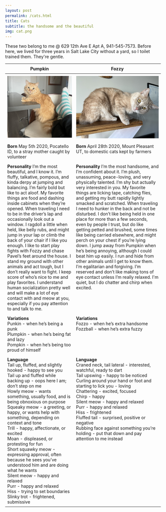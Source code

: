 ```yaml
---
layout: post
permalink: /cats.html
title: Cats
subtitle: the handsome and the beautiful
img: cat.png
---
```

<style>
td, th {
    /* border: 1px solid black; */
    padding: 0.5em;
    vertical-align: top;
}
td:nth-child(odd) { /* https://developer.mozilla.org/en-US/docs/Web/CSS/:nth-child */
    width: 44.17%;
}
</style>

These two belong to me @ 629 12th Ave E Apt A, 941-545-7573. Before here, we lived for three years in Salt Lake City without a yard, so I toilet trained them. They're gentle.

Pumpkin | Fozzy
--- | ---
<img src="/assets/pumpkin.jpg"/> | <img src="/assets/fozzy.jpg"/>
<b>Born</b> May 5th 2020, Pocatello ID, to a stray mother caught by volunteer | <b>Born</b> April 28th 2020, Mount Pleasant UT, to domestic cats kept by farmers
<b>Personality</b> I’m the most beautiful, and I know it. I’m fluffy, talkative, pompous, and kinda derpy at jumping and balancing. I’m fairly bold but like to act aloof. My favorite things are food and dashing inside cabinets when they’re opened. When traveling I need to be in the driver’s lap and occasionally look out a window. I ragdoll a little when held, like belly rubs, and might jump in your lap or climb the back of your chair if I like you enough. I like to start play fights with Fozzy and chase Pavel’s feet around the house. I stand my ground with other animals and act tough, but I don’t really want to fight. I keep score of who’s nice to me and play favorites. I understand human socialization pretty well and will make a lot of eye contact with and meow at you, especially if you pay attention to and talk to me. | <b>Personality</b> I’m the most handsome, and I’m confident about it. I’m plush, unassuming, peace-loving, and very physically talented. I’m shy but actually very interested in you. My favorite things are licking tape, catching flies, and getting my butt rapidly lightly smacked and scratched. When traveling I need to hunker in the back and not be disturbed. I don’t like being held in one place for more than a few seconds, even by people I trust, but do like getting petted and brushed, some times like being carried elsewhere, and might perch on your chest if you’re lying down. I jump away from Pumpkin when he’s being annoying, although I could beat him up easily. I run and hide from other animals until I get to know them. I’m egalitarian and forgiving. I’m reserved and don’t like making tons of eye contact unless I’m really relaxed. I'm quiet, but I do chatter and chirp when excited.
<b>Variations</b><br/>Punkin - when he’s being a punk<br/>Plumpkin - when he’s being fat and lazy<br/>Pompkin - when he’s being too proud of himself | <b>Variations</b><br/>Fozzo - when he’s extra handsome<br/>Fozzball - when he’s extra fuzzy
<b>Language</b><br/>Tail up, fluffed, and slightly hooked - happy to see you<br/>Tail up and fluffed while backing up - oops here I am; don’t step on me<br/>Howly meow - wants something, usually food, and is being obnoxious on purpose<br/>Squeaky meow - a greeting, or happy, or wants help with something, depending on context and tone<br/>Trill - happy, affectionate, or excited<br/>Moan - displeased, or protesting for fun<br/>Short squawky meow - expressing approval, often because he sees you’ve understood him and are doing what he wants<br/>Silent meow - happy and relaxed<br/>Purr - happy and relaxed<br/>Hiss - trying to set boundaries<br/>Slinky trot - frightened, submissive | <b>Language</b><br/>Craned neck, tail lateral - interested, watchful, ready to dart<br/>Tail upswing - happy to be noticed<br/>Curling around your hand or foot and starting to lick you - loving<br/>Chattering - excited, focused<br/>Chirp - happy<br/>Silent meow - happy and relaxed<br/>Purr - happy and relaxed<br/>Hiss - frightened<br/>Fluffed tail - surprised, positive or negative<br/>Rubbing face against something you’re holding - put that down and pay attention to me instead


